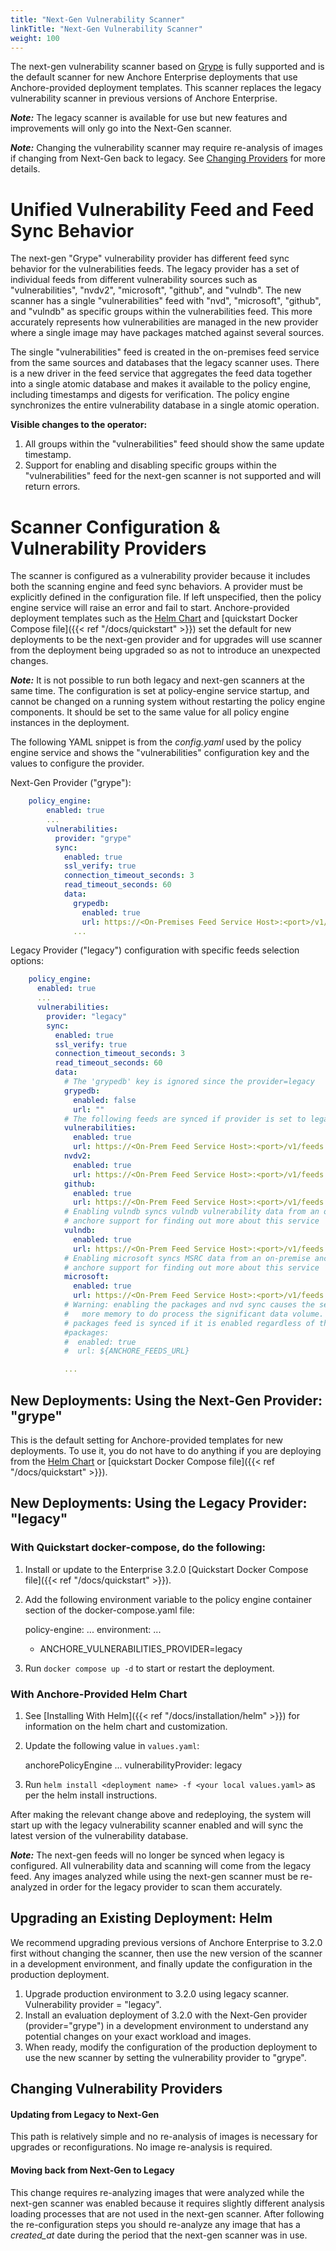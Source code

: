 ```yaml
---
title: "Next-Gen Vulnerability Scanner"
linkTitle: "Next-Gen Vulnerability Scanner"
weight: 100
---
```


The next-gen vulnerability scanner based on [Grype](https://github.com/anchore/grype) 
is fully supported and is the default scanner for new Anchore Enterprise deployments that use Anchore-provided deployment templates. 
This scanner replaces the legacy vulnerability scanner in previous versions of Anchore Enterprise.

***Note:*** The legacy scanner is available for use but new features and improvements will only go into the Next-Gen scanner.

***Note:*** Changing the vulnerability scanner may require re-analysis of images if changing from Next-Gen back to legacy. See [Changing Providers](#Changing-Vulnerability-Providers) for more details. 

# Unified Vulnerability Feed and Feed Sync Behavior

The next-gen "Grype" vulnerability provider has different feed sync behavior for the vulnerabilities feeds. The legacy provider
has a set of individual feeds from different vulnerability sources such as "vulnerabilities", "nvdv2", "microsoft", "github", and "vulndb".
The new scanner has a single "vulnerabilities" feed with "nvd", "microsoft", "github", and "vulndb" as specific groups within the vulnerabilities
feed. This more accurately represents how vulnerabilities are managed in the new provider where a single image may have packages matched
against several sources. 

The single "vulnerabilities" feed is created in the on-premises feed service from the same sources and databases that the legacy scanner uses. There is a new
driver in the feed service that aggregates the feed data together into a single atomic database and makes it available to 
the policy engine, including timestamps and digests for verification. The policy engine synchronizes the entire vulnerability 
database in a single atomic operation.

**Visible changes to the operator:**

1. All groups within the "vulnerabilities" feed should show the same update timestamp.
2. Support for enabling and disabling specific groups within the "vulnerabilities" feed for the next-gen scanner is not supported and will return errors.

# Scanner Configuration & Vulnerability Providers

The scanner is configured as a vulnerability provider because it includes both the scanning engine and feed sync behaviors. 
A provider must be explicitly defined in the configuration file. If left unspecified, then the policy engine service will 
raise an error and fail to start. Anchore-provided deployment templates such as the [Helm Chart](https://github.com/anchore/anchore-charts/stable/anchore-engine) 
and [quickstart Docker Compose file]({{< ref "/docs/quickstart" >}}) set the default for new deployments to be the next-gen
provider and for upgrades will use scanner from the deployment being upgraded so as not to introduce an unexpected changes.

***Note:*** It is not possible to run both legacy and next-gen scanners at the same time. The configuration is set at policy-engine 
service startup, and cannot be changed on a running system without restarting the policy engine components. It should be set to
the same value for all policy engine instances in the deployment.

The following YAML snippet is from the _config.yaml_ used by the policy engine service and shows the "vulnerabilities" configuration
key and the values to configure the provider.

Next-Gen Provider ("grype"):
```yaml
    policy_engine:
        enabled: true
        ...
        vulnerabilities:
          provider: "grype"
          sync:
            enabled: true
            ssl_verify: true
            connection_timeout_seconds: 3
            read_timeout_seconds: 60
            data:
              grypedb:
                enabled: true
                url: https://<On-Premises Feed Service Host>:<port>/v1/databases/grype # This is typically setup for you in deployment templates
              ...
```

Legacy Provider ("legacy") configuration with specific feeds selection options:
```yaml
    policy_engine:
      enabled: true
      ...
      vulnerabilities:
        provider: "legacy"
        sync:
          enabled: true
          ssl_verify: true
          connection_timeout_seconds: 3
          read_timeout_seconds: 60
          data:
            # The 'grypedb' key is ignored since the provider=legacy
            grypedb:
              enabled: false
              url: ""
            # The following feeds are synced if provider is set to legacy
            vulnerabilities:
              enabled: true
              url: https://<On-Prem Feed Service Host>:<port>/v1/feeds
            nvdv2:
              enabled: true
              url: https://<On-Prem Feed Service Host>:<port>/v1/feeds
            github:
              enabled: true
              url: https://<On-Prem Feed Service Host>:<port>/v1/feeds
            # Enabling vulndb syncs vulndb vulnerability data from an on-premise anchore enterprise feeds service. Please contact
            # anchore support for finding out more about this service
            vulndb:
              enabled: true
              url: https://<On-Prem Feed Service Host>:<port>/v1/feeds
            # Enabling microsoft syncs MSRC data from an on-premise anchore enterprise feeds service. Please contact
            # anchore support for finding out more about this service
            microsoft:
              enabled: true
              url: https://<On-Prem Feed Service Host>:<port>/v1/feeds
            # Warning: enabling the packages and nvd sync causes the service to require much
            #   more memory to do process the significant data volume. We recommend at least 4GB available for the container
            # packages feed is synced if it is enabled regardless of the provider
            #packages:
            #  enabled: true
            #  url: ${ANCHORE_FEEDS_URL}

            ...
```

## New Deployments: Using the Next-Gen Provider: "grype"

This is the default setting for Anchore-provided templates for new deployments. To use it, you do not have to do
anything if you are deploying from the [Helm Chart](https://github.com/anchore/anchore-charts/stable/anchore-engine)
or [quickstart Docker Compose file]({{< ref "/docs/quickstart" >}}).

## New Deployments: Using the Legacy Provider: "legacy"

### With Quickstart docker-compose, do the following:
1. Install or update to the Enterprise 3.2.0 [Quickstart Docker Compose file]({{< ref "/docs/quickstart" >}}).
2. Add the following environment variable to the policy engine container section of the docker-compose.yaml file:


    policy-engine:
      ...
      environment:
      ...
      - ANCHORE_VULNERABILITIES_PROVIDER=legacy

3. Run `docker compose up -d` to start or restart the deployment.

### With Anchore-Provided Helm Chart
1. See [Installing With Helm]({{< ref "/docs/installation/helm" >}}) for information on the helm chart and customization.
2. Update the following value in `values.yaml`:


    anchorePolicyEngine
      ...
      vulnerabilityProvider: legacy

3. Run `helm install <deployment name> -f <your local values.yaml>` as per the helm install instructions.

After making the relevant change above and redeploying, the system will start up with the legacy vulnerability scanner enabled and will
sync the latest version of the vulnerability database.

***Note:*** The next-gen feeds will no longer be synced when legacy is configured. All vulnerability data
and scanning will come from the legacy feed. Any images analyzed while using the next-gen scanner must be re-analyzed in order
for the legacy provider to scan them accurately.


## Upgrading an Existing Deployment: Helm

We recommend upgrading previous versions of Anchore Enterprise to 3.2.0 first without changing the scanner, then use the new version
of the scanner in a development environment, and finally update the configuration in the production deployment.

1. Upgrade production environment to 3.2.0 using legacy scanner. Vulnerability provider = "legacy".
2. Install an evaluation deployment of 3.2.0 with the Next-Gen provider (provider="grype") in a development environment to
understand any potential changes on your exact workload and images.
3. When ready, modify the configuration of the production deployment to use the new scanner by setting the vulnerability provider to "grype". 

## Changing Vulnerability Providers

#### Updating from Legacy to Next-Gen
This path is relatively simple and no re-analysis of images is necessary for upgrades or reconfigurations. No image re-analysis is required.

#### Moving back from Next-Gen to Legacy
This change requires re-analyzing images that were analyzed while the next-gen scanner was enabled because it requires slightly
different analysis loading processes that are not used in the next-gen scanner. After following the re-configuration steps
you should re-analyze any image that has a _created_at_ date during the period that the next-gen scanner was in use.